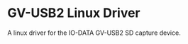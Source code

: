GV-USB2 Linux Driver
====================

A linux driver for the IO-DATA GV-USB2 SD capture device.
